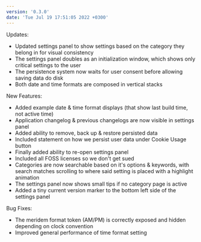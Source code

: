 ```yaml
---
version: '0.3.0'
date: 'Tue Jul 19 17:51:05 2022 +0300'
---
```


Updates:

 - Updated settings panel to show settings based on the category they belong in for visual consistency
 - The settings panel doubles as an initialization window, which shows only critical settings to the user
 - The persistence system now waits for user consent before allowing saving data do disk
 - Both date and time formats are composed in vertical stacks

New Features:

 - Added example date & time format displays (that show last build time, not active time)
 - Application changelog & previous changelogs are now visible in settings panel
 - Added ability to remove, back up & restore persisted data
 - Included statement on how we persist user data under Cookie Usage button
 - Finally added ability to re-open settings panel
 - Included all FOSS licenses so we don't get sued
 - Categories are now searchable based on it's options & keywords, with search matches scrolling to where said setting is placed with a highlight animation
 - The settings panel now shows small tips if no category page is active
 - Added a tiny current version marker to the bottom left side of the settings panel

Bug Fixes:

 - The meridem format token (AM/PM) is correctly exposed and hidden depending on clock convention
 - Improved general performance of time format setting